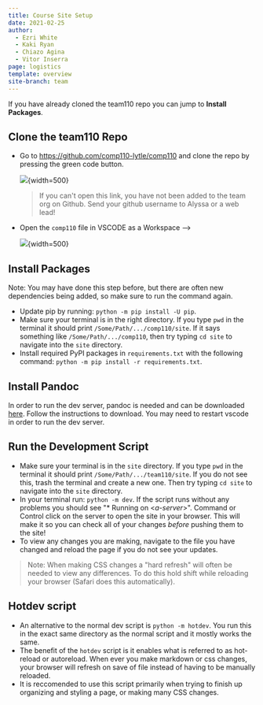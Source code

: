 ```yaml
---
title: Course Site Setup
date: 2021-02-25
author:
  - Ezri White
  - Kaki Ryan
  - Chiazo Agina
  - Vitor Inserra
page: logistics
template: overview
site-branch: team
---
```


If you have already cloned the team110 repo you can jump to **Install Packages**.

## Clone the team110 Repo

- Go to <https://github.com/comp110-lytle/comp110> and clone the repo by pressing the green code button.

  ![](/static/team/repo-instructions/step_1.png){width=500}

  > If you can't open this link, you have not been added to the team org on Github. Send your github username to Alyssa or a web lead!

- Open the `comp110` file in VSCODE as a Workspace -->

  ![](/static/team/repo-instructions/step_2.png){width=500}

## Install Packages

Note: You may have done this step before, but there are often new dependencies being added, so make sure to run the command again.

- Update pip by running: `python -m pip install -U pip`.
- Make sure your terminal is in the right directory. If you type `pwd` in the terminal it should print `/Some/Path/.../comp110/site`. If it says something like `/Some/Path/.../comp110`, then try typing `cd site` to navigate into the `site` directory.
- Install required PyPI packages in `requirements.txt` with the following command: `python -m pip install -r requirements.txt`.

## Install Pandoc

In order to run the dev server, pandoc is needed and can be downloaded [here](https://pandoc.org/installing.html). Follow the instructions to download. You may need to restart vscode in order to run the dev server.

## Run the Development Script

- Make sure your terminal is in the `site` directory. If you type `pwd` in the terminal it should print `/Some/Path/.../team110/site`. If you do not see this, trash the terminal and create a new one. Then try typing `cd site` to navigate into the `site` directory.
- In your terminal run: `python -m dev`. If the script runs without any problems you should see "\* Running on <_a-server_>". Command or Control click on the server to open the site in your browser. This will make it so you can check all of your changes *before* pushing them to the site!
- To view any changes you are making, navigate to the file you have changed and reload the page if you do not see your updates.

> Note: When making CSS changes a "hard refresh" will often be needed to view any differences. To do this hold shift while reloading your browser (Safari does this automatically).

## Hotdev script

- An alternative to the normal dev script is `python -m hotdev`. You run this in the exact same directory as the normal script and it mostly works the same.
- The benefit of the `hotdev` script is it enables what is referred to as hot-reload or autoreload. When ever you make markdown or css changes, your browser will refresh on save of file instead of having to be manually reloaded.
- It is reccomended to use this script primarily when trying to finish up organizing and styling a page, or making many CSS changes.
